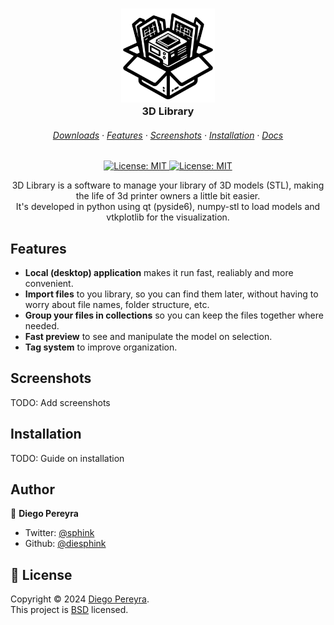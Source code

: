<h3 align="center">
	<img src="logo.svg" width="150" alt="Logo"/><br/>
	3D Library
</h3>

<h6 align="center">
  <a href="#">Downloads</a>
  ·
  <a href="#">Features</a>
  ·
  <a href="#">Screenshots</a>
  ·
  <a href="#">Installation</a>
  ·
  <a href="#">Docs</a>
</h6>

<p align="center">
  <a href="https://github.com/diesphink/3dlibrary/blob/master/LICENSE">
    <img alt="License: MIT" src="https://img.shields.io/badge/version-0.1.0-blue.svg" target="_blank" />
  </a>
  <a href="https://github.com/diesphink/3dlibrary/blob/master/LICENSE">
    <img alt="License: MIT" src="https://img.shields.io/badge/license-BSD-darkcyan.svg" target="_blank" />
  </a>
</p>

<p align="center">
3D Library is a software to manage your library of 3D models (STL), making the life of 3d printer owners a little bit easier.
<br>
It's developed in python using qt (pyside6), numpy-stl to load models and vtkplotlib for the visualization.
</p>

## Features

- **Local (desktop) application** makes it run fast, realiably and more convenient.
- **Import files** to you library, so you can find them later, without having to worry about file names, folder structure, etc.
- **Group your files in collections** so you can keep the files together where needed.
- **Fast preview** to see and manipulate the model on selection.
- **Tag system** to improve organization.

## Screenshots

TODO: Add screenshots

## Installation

TODO: Guide on installation

## Author

👤 **Diego Pereyra**

- Twitter: [@sphink](https://twitter.com/sphink)
- Github: [@diesphink](https://github.com/diesphink)

## 📝 License

Copyright © 2024 [Diego Pereyra](https://github.com/diesphink).<br />
This project is [BSD](https://github.com/diesphink/3dlibrary/blob/master/LICENSE) licensed.